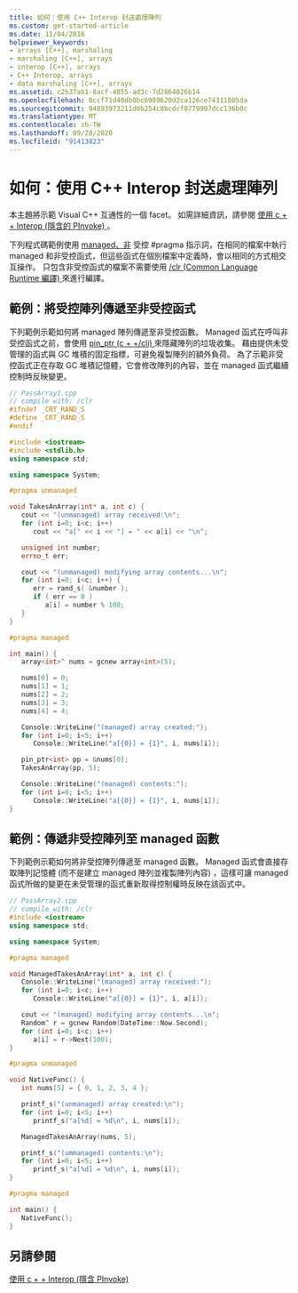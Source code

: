 ```yaml
---
title: 如何：使用 C++ Interop 封送處理陣列
ms.custom: get-started-article
ms.date: 11/04/2016
helpviewer_keywords:
- arrays [C++], marshaling
- marshaling [C++], arrays
- interop [C++], arrays
- C++ Interop, arrays
- data marshaling [C++], arrays
ms.assetid: c2b37ab1-8acf-4855-ad3c-7d2864826b14
ms.openlocfilehash: 0ccf71d40db0bc6989620d2ca126ce74311805da
ms.sourcegitcommit: 94893973211d0b254c8bcdcf0779997dcc136b0c
ms.translationtype: MT
ms.contentlocale: zh-TW
ms.lasthandoff: 09/28/2020
ms.locfileid: "91413823"
---
```

# <a name="how-to-marshal-arrays-using-c-interop"></a>如何：使用 C++ Interop 封送處理陣列

本主題將示範 Visual C++ 互通性的一個 facet。 如需詳細資訊，請參閱 [使用 c + + Interop (隱含的 PInvoke) ](../dotnet/using-cpp-interop-implicit-pinvoke.md)。

下列程式碼範例使用 [managed、非](../preprocessor/managed-unmanaged.md) 受控 #pragma 指示詞，在相同的檔案中執行 managed 和非受控函式，但這些函式在個別檔案中定義時，會以相同的方式相交互操作。 只包含非受控函式的檔案不需要使用 [/clr (Common Language Runtime 編譯) ](../build/reference/clr-common-language-runtime-compilation.md)來進行編譯。

## <a name="example-pass-managed-array-to-unmanaged-function"></a>範例：將受控陣列傳遞至非受控函式

下列範例示範如何將 managed 陣列傳遞至非受控函數。 Managed 函式在呼叫非受控函式之前，會使用 [pin_ptr (c + +/cli) ](../extensions/pin-ptr-cpp-cli.md) 來隱藏陣列的垃圾收集。 藉由提供未受管理的函式與 GC 堆積的固定指標，可避免複製陣列的額外負荷。 為了示範非受控函式正在存取 GC 堆積記憶體，它會修改陣列的內容，並在 managed 函式繼續控制時反映變更。

```cpp
// PassArray1.cpp
// compile with: /clr
#ifndef _CRT_RAND_S
#define _CRT_RAND_S
#endif

#include <iostream>
#include <stdlib.h>
using namespace std;

using namespace System;

#pragma unmanaged

void TakesAnArray(int* a, int c) {
   cout << "(unmanaged) array received:\n";
   for (int i=0; i<c; i++)
      cout << "a[" << i << "] = " << a[i] << "\n";

   unsigned int number;
   errno_t err;

   cout << "(unmanaged) modifying array contents...\n";
   for (int i=0; i<c; i++) {
      err = rand_s( &number );
      if ( err == 0 )
         a[i] = number % 100;
   }
}

#pragma managed

int main() {
   array<int>^ nums = gcnew array<int>(5);

   nums[0] = 0;
   nums[1] = 1;
   nums[2] = 2;
   nums[3] = 3;
   nums[4] = 4;

   Console::WriteLine("(managed) array created:");
   for (int i=0; i<5; i++)
      Console::WriteLine("a[{0}] = {1}", i, nums[i]);

   pin_ptr<int> pp = &nums[0];
   TakesAnArray(pp, 5);

   Console::WriteLine("(managed) contents:");
   for (int i=0; i<5; i++)
      Console::WriteLine("a[{0}] = {1}", i, nums[i]);
}
```

## <a name="example-pass-unmanaged-array-to-managed-function"></a>範例：傳遞非受控陣列至 managed 函數

下列範例示範如何將非受控陣列傳遞至 managed 函數。 Managed 函式會直接存取陣列記憶體 (而不是建立 managed 陣列並複製陣列內容) ，這樣可讓 managed 函式所做的變更在未受管理的函式重新取得控制權時反映在該函式中。

```cpp
// PassArray2.cpp
// compile with: /clr
#include <iostream>
using namespace std;

using namespace System;

#pragma managed

void ManagedTakesAnArray(int* a, int c) {
   Console::WriteLine("(managed) array received:");
   for (int i=0; i<c; i++)
      Console::WriteLine("a[{0}] = {1}", i, a[i]);

   cout << "(managed) modifying array contents...\n";
   Random^ r = gcnew Random(DateTime::Now.Second);
   for (int i=0; i<c; i++)
      a[i] = r->Next(100);
}

#pragma unmanaged

void NativeFunc() {
   int nums[5] = { 0, 1, 2, 3, 4 };

   printf_s("(unmanaged) array created:\n");
   for (int i=0; i<5; i++)
      printf_s("a[%d] = %d\n", i, nums[i]);

   ManagedTakesAnArray(nums, 5);

   printf_s("(ummanaged) contents:\n");
   for (int i=0; i<5; i++)
      printf_s("a[%d] = %d\n", i, nums[i]);
}

#pragma managed

int main() {
   NativeFunc();
}
```

## <a name="see-also"></a>另請參閱

[使用 c + + Interop (隱含 PInvoke) ](../dotnet/using-cpp-interop-implicit-pinvoke.md)
